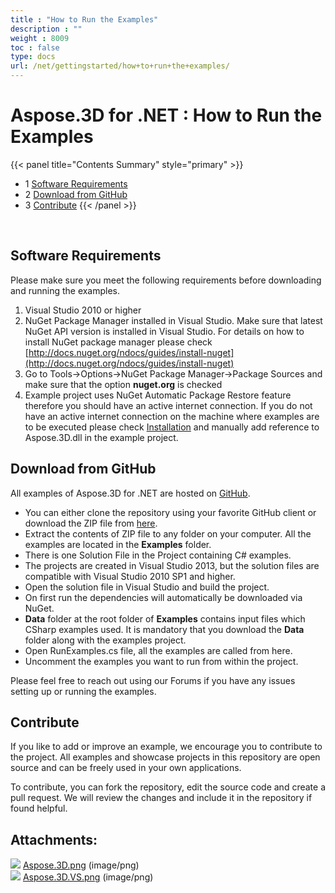 ```yaml
---
title : "How to Run the Examples" 
description : "" 
weight : 8009 
toc : false
type: docs
url: /net/gettingstarted/how+to+run+the+examples/
---
```


# Aspose.3D for .NET : How to Run the Examples


{{< panel title="Contents Summary" style="primary" >}}
*   1 [Software Requirements](#software-requirements)
*   2 [Download from GitHub](#download-from-github)
*   3 [Contribute](#contribute)
{{< /panel >}}
 

 

## Software Requirements

Please make sure you meet the following requirements before downloading and running the examples.

1.  Visual Studio 2010 or higher
2.  NuGet Package Manager installed in Visual Studio. Make sure that latest NuGet API version is installed in Visual Studio. For details on how to install NuGet package manager please check [http://docs.nuget.org/ndocs/guides/install-nuget](http://docs.nuget.org/ndocs/guides/install-nuget)
3.  Go to Tools->Options->NuGet Package Manager->Package Sources and make sure that the option **nuget.org** is checked
4.  Example project uses NuGet Automatic Package Restore feature therefore you should have an active internet connection. If you do not have an active internet connection on the machine where examples are to be executed please check [Installation](https://docs2.aspose.com/3d/net/gettingstarted/installation) and manually add reference to Aspose.3D.dll in the example project.

## Download from GitHub

All examples of Aspose.3D for .NET are hosted on [GitHub](https://github.com/aspose-3d/Aspose.3D-for-.NET).

*   You can either clone the repository using your favorite GitHub client or download the ZIP file from [here](https://github.com/aspose-3d/Aspose.3D-for-.NET/archive/master.zip).
*   Extract the contents of ZIP file to any folder on your computer. All the examples are located in the **Examples** folder.
*   There is one Solution File in the Project containing C# examples.
*   The projects are created in Visual Studio 2013, but the solution files are compatible with Visual Studio 2010 SP1 and higher.
*   Open the solution file in Visual Studio and build the project.
*   On first run the dependencies will automatically be downloaded via NuGet.
*   **Data** folder at the root folder of **Examples** contains input files which CSharp examples used. It is mandatory that you download the **Data** folder along with the examples project.
*   Open RunExamples.cs file, all the examples are called from here.
*   Uncomment the examples you want to run from within the project.

Please feel free to reach out using our Forums if you have any issues setting up or running the examples.

## Contribute

If you like to add or improve an example, we encourage you to contribute to the project. All examples and showcase projects in this repository are open source and can be freely used in your own applications.

To contribute, you can fork the repository, edit the source code and create a pull request. We will review the changes and include it in the repository if found helpful.

## Attachments:

![](https://docs2.aspose.com/3d/net/images/icons/bullet_blue.gif) [Aspose.3D.png](https://docs2.aspose.com/3d/net/attachments/19922963/20119570.png) (image/png)  
![](https://docs2.aspose.com/3d/net/images/icons/bullet_blue.gif) [Aspose.3D.VS.png](https://docs2.aspose.com/3d/net/attachments/19922963/20119571.png) (image/png)  


